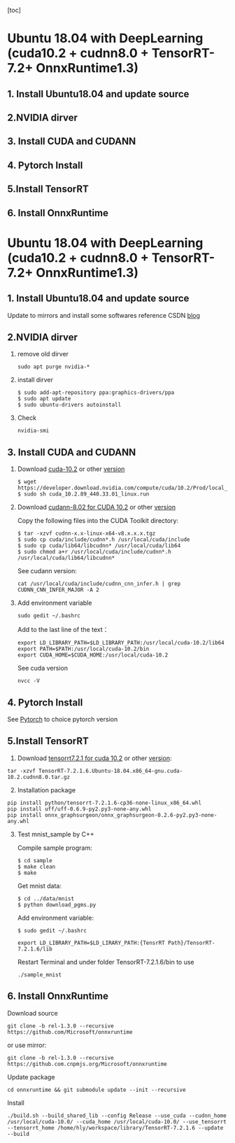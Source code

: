 [toc]
# Ubuntu 18.04 with DeepLearning (cuda10.2 + cudnn8.0 + TensorRT-7.2+ OnnxRuntime1.3)
## 1. Install Ubuntu18.04 and update source
## 2.NVIDIA dirver
## 3. Install CUDA and CUDANN
## 4. Pytorch Install
## 5.Install TensorRT
## 6. Install OnnxRuntime


# Ubuntu 18.04 with DeepLearning (cuda10.2 + cudnn8.0 + TensorRT-7.2+ OnnxRuntime1.3)

## 1. Install Ubuntu18.04 and update source

Update to mirrors and install some softwares reference CSDN  [blog](https://blog.csdn.net/hymanjack/article/details/80285400)

## 2.NVIDIA dirver

1. remove old dirver

   ```
   sudo apt purge nvidia-*
   ```

2. install dirver

   ```
   $ sudo add-apt-repository ppa:graphics-drivers/ppa
   $ sudo apt update
   $ sudo ubuntu-drivers autoinstall
   ```

3. Check 

   ```
   nvidia-smi
   ```

## 3. Install CUDA and CUDANN

1. Download [cuda-10.2](https://developer.nvidia.com/cuda-10.2-download-archive?target_os=Linux&target_arch=x86_64&target_distro=Ubuntu&target_version=1604&target_type=runfilelocal) or other [version](https://developer.nvidia.com/cuda-toolkit-archive) 

   ```
   $ wget https://developer.download.nvidia.com/compute/cuda/10.2/Prod/local_installers/cuda_10.2.89_440.33.01_linux.run
   $ sudo sh cuda_10.2.89_440.33.01_linux.run
   ```

2. Download [cudann-8.02 for CUDA 10.2](https://developer.nvidia.com/compute/machine-learning/cudnn/secure/8.0.2.39/10.2_20200724/cudnn-10.2-linux-x64-v8.0.2.39.tgz) or other [version](https://developer.nvidia.com/rdp/cudnn-archive)

   Copy the following files into the CUDA Toolkit directory:

   ```
   $ tar -xzvf cudnn-x.x-linux-x64-v8.x.x.x.tgz
   $ sudo cp cuda/include/cudnn*.h /usr/local/cuda/include
   $ sudo cp cuda/lib64/libcudnn* /usr/local/cuda/lib64
   $ sudo chmod a+r /usr/local/cuda/include/cudnn*.h /usr/local/cuda/lib64/libcudnn*
   ```
   
   See cudann version:
   
   ```
   cat /usr/local/cuda/include/cudnn_cnn_infer.h | grep CUDNN_CNN_INFER_MAJOR -A 2
   ```

3. Add environment variable

   ```
   sudo gedit ~/.bashrc
   ```

   Add to the last line of the text：

   ```
   export LD_LIBRARY_PATH=$LD_LIBRARY_PATH:/usr/local/cuda-10.2/lib64
   export PATH=$PATH:/usr/local/cuda-10.2/bin
   export CUDA_HOME=$CUDA_HOME:/usr/local/cuda-10.2
   ```

   See cuda version

   ```
   nvcc -V
   ```

## 4. Pytorch Install

See [Pytorch](https://pytorch.org/get-started/locally/) to choice pytorch version

## 5.Install TensorRT

1. Download [tensorrt7.2.1 for cuda 10.2](https://developer.nvidia.com/compute/machine-learning/tensorrt/secure/7.2.1/tars/TensorRT-7.2.1.6.Ubuntu-18.04.x86_64-gnu.cuda-10.2.cudnn8.0.tar.gz) or other [version](https://developer.nvidia.com/nvidia-tensorrt-7x-download):

```
tar -xzvf TensorRT-7.2.1.6.Ubuntu-18.04.x86_64-gnu.cuda-10.2.cudnn8.0.tar.gz
```

2. Installation package

```
pip install python/tensorrt-7.2.1.6-cp36-none-linux_x86_64.whl 
pip install uff/uff-0.6.9-py2.py3-none-any.whl
pip install onnx_graphsurgeon/onnx_graphsurgeon-0.2.6-py2.py3-none-any.whl 
```

 3. Test mnist_sample by C++

    Compile sample program:

    ```
    $ cd sample
    $ make clean
    $ make
    ```

    Get mnist data:

    ```
    $ cd ../data/mnist
    $ python download_pgms.py
    ```

    Add environment variable:

    ```
    $ sudo gedit ~/.bashrc
    ```

    ```
    export LD_LIBRARY_PATH=$LD_LIRARY_PATH:{TensrRT Path}/TensorRT-7.2.1.6/lib
    ```

    Restart Terminal and under folder TensorRT-7.2.1.6/bin to use

    ```
    ./sample_mnist
    ```

## 6. Install OnnxRuntime

Download source

```
git clone -b rel-1.3.0 --recursive https://github.com/Microsoft/onnxruntime
```

or use mirror:

```
git clone -b rel-1.3.0 --recursive https://github.com.cnpmjs.org/Microsoft/onnxruntime
```

Update package

```
cd onnxruntime && git submodule update --init --recursive
```

Install

```
./build.sh --build_shared_lib --config Release --use_cuda --cudnn_home /usr/local/cuda-10.0/ --cuda_home /usr/local/cuda-10.0/ --use_tensorrt --tensorrt_home /home/hly/workspace/library/TensorRT-7.2.1.6 --update --build
```

